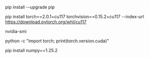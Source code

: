 pip install --upgrade pip



pip install torch==2.0.1+cu117 torchvision==0.15.2+cu117 --index-url https://download.pytorch.org/whl/cu117



nvidia-smi

python -c "import torch; print(torch.version.cuda)"



pip install numpy==1.25.2